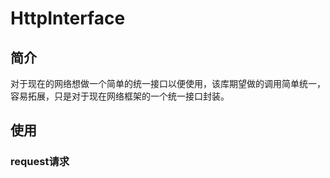# HttpInterface

## 简介
对于现在的网络想做一个简单的统一接口以便使用，该库期望做的调用简单统一，容易拓展，只是对于现在网络框架的一个统一接口封装。

## 使用

### request请求
